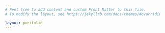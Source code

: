 ```yaml
---
# Feel free to add content and custom Front Matter to this file.
# To modify the layout, see https://jekyllrb.com/docs/themes/#overriding-theme-defaults

layout: portfolio
---
```

